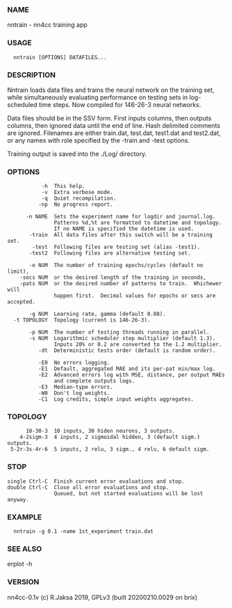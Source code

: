### NAME
nntrain - nn4cc training app

### USAGE
      nntrain [OPTIONS] DATAFILES...

### DESCRIPTION
Nntrain loads data files and trains the neural network on the training
set, while simultaneously evaluating performance on testing sets in
log-scheduled time steps.  Now compiled for 146-26-3 neural networks.

Data files should be in the SSV form.  First inputs columns, then
outputs columns, then ignored data until the end of line.  Hash
delimited comments are ignored.  Filenames are either train.dat,
test.dat, test1.dat and test2.dat, or any names with role specified
by the -train and -test options.

Training output is saved into the ./Log/ directory.

### OPTIONS
               -h  This help.
               -v  Extra verbose mode.
               -q  Quiet recompilation.
              -np  No progress report.
  
          -n NAME  Sets the experiment name for logdir and journal.log.
                   Patterns %d,%t are formatted to datetime and topology.
                   If no NAME is specified the datetime is used.
           -train  All data files after this switch will be a training set.
            -test  Following files are testing set (alias -test1).
           -test2  Following files are alternative testing set.
  
           -e NUM  The number of training epochs/cycles (default no limit),
        -secs NUM  or the desired length of the training in seconds,
        -pats NUM  or the desired number of patterns to train.  Whichewer will
                   happen first.  Decimal values for epochs or secs are accepted.
  
           -g NUM  Learning rate, gamma (default 0.08).
      -t TOPOLOGY  Topology (current is 146-26-3).
  
           -p NUM  The number of testing threads running in parallel.
           -s NUM  Logarithmic scheduler step multiplier (default 1.3).
                   Inputs 20% or 0.2 are converted to the 1.2 multiplier.
              -dt  Deterministic tests order (default is random order).
  
              -E0  No errors logging.
              -E1  Default, aggregated MAE and its per-pat min/max log.
              -E2  Advanced errors log with MSE, distance, per output MAEs
                   and complete outputs logs.
              -E3  Median-type errors.
              -W0  Don't log weights.
              -C1  Log credits, simple input weights aggregates.

### TOPOLOGY
          10-30-3  10 inputs, 30 hiden neurons, 3 outputs.
        4-2sigm-3  4 inputs, 2 sigmoidal hidden, 3 (default sigm.) outputs.
     5-2r-3s-4r-6  5 inputs, 2 relu, 3 sigm., 4 relu, 6 default sigm.

### STOP
    single Ctrl-C  Finish current error evaluations and stop.
    double Ctrl-C  Close all error evaluations and stop.
                   Queued, but not started evaluations will be lost anyway.

### EXAMPLE
      nntrain -g 0.1 -name 1st_experiment train.dat

### SEE ALSO
erplot -h

### VERSION
nn4cc-0.1v (c) R.Jaksa 2019, GPLv3 (built 20200210.0029 on brix)

